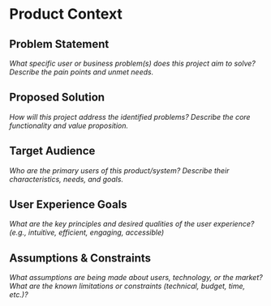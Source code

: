 # Product Context

## Problem Statement

_What specific user or business problem(s) does this project aim to solve? Describe the pain points and unmet needs._

## Proposed Solution

_How will this project address the identified problems? Describe the core functionality and value proposition._

## Target Audience

_Who are the primary users of this product/system? Describe their characteristics, needs, and goals._

## User Experience Goals

_What are the key principles and desired qualities of the user experience? (e.g., intuitive, efficient, engaging, accessible)_

## Assumptions & Constraints

_What assumptions are being made about users, technology, or the market? What are the known limitations or constraints (technical, budget, time, etc.)?_
